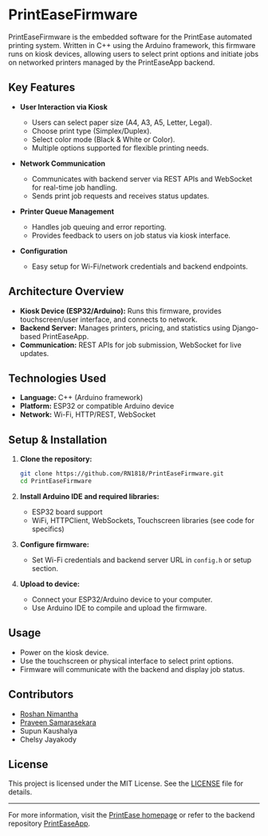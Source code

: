 # PrintEaseFirmware

PrintEaseFirmware is the embedded software for the PrintEase automated printing system. Written in C++ using the Arduino framework, this firmware runs on kiosk devices, allowing users to select print options and initiate jobs on networked printers managed by the PrintEaseApp backend.

## Key Features

- **User Interaction via Kiosk**
  - Users can select paper size (A4, A3, A5, Letter, Legal).
  - Choose print type (Simplex/Duplex).
  - Select color mode (Black & White or Color).
  - Multiple options supported for flexible printing needs.

- **Network Communication**
  - Communicates with backend server via REST APIs and WebSocket for real-time job handling.
  - Sends print job requests and receives status updates.

- **Printer Queue Management**
  - Handles job queuing and error reporting.
  - Provides feedback to users on job status via kiosk interface.

- **Configuration**
  - Easy setup for Wi-Fi/network credentials and backend endpoints.

## Architecture Overview

- **Kiosk Device (ESP32/Arduino):** Runs this firmware, provides touchscreen/user interface, and connects to network.
- **Backend Server:** Manages printers, pricing, and statistics using Django-based PrintEaseApp.
- **Communication:** REST APIs for job submission, WebSocket for live updates.

## Technologies Used

- **Language:** C++ (Arduino framework)
- **Platform:** ESP32 or compatible Arduino device
- **Network:** Wi-Fi, HTTP/REST, WebSocket

## Setup & Installation

1. **Clone the repository:**
    ```sh
    git clone https://github.com/RN1818/PrintEaseFirmware.git
    cd PrintEaseFirmware
    ```

2. **Install Arduino IDE and required libraries:**
    - ESP32 board support
    - WiFi, HTTPClient, WebSockets, Touchscreen libraries (see code for specifics)

3. **Configure firmware:**
    - Set Wi-Fi credentials and backend server URL in `config.h` or setup section.

4. **Upload to device:**
    - Connect your ESP32/Arduino device to your computer.
    - Use Arduino IDE to compile and upload the firmware.

## Usage

- Power on the kiosk device.
- Use the touchscreen or physical interface to select print options.
- Firmware will communicate with the backend and display job status.

## Contributors

- [Roshan Nimantha](https://github.com/RN1818)
- [Praveen Samarasekara](https://github.com/RP-Samarasekara)
- Supun Kaushalya
- Chelsy Jayakody

## License

This project is licensed under the MIT License. See the [LICENSE](LICENSE) file for details.

---

For more information, visit the [PrintEase homepage](https://print-ease-app.vercel.app) or refer to the backend repository [PrintEaseApp](https://github.com/RN1818/PrintEaseApp).
